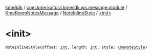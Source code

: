 [kmeSdk](../../../index.md) / [com.kme.kaltura.kmesdk.ws.message.module](../../index.md) / [KmeRoomNotesMessage](../index.md) / [NoteInlineStyle](index.md) / [&lt;init&gt;](./-init-.md)

# &lt;init&gt;

`NoteInlineStyle(offset: `[`Int`](https://kotlinlang.org/api/latest/jvm/stdlib/kotlin/-int/index.html)`, length: `[`Int`](https://kotlinlang.org/api/latest/jvm/stdlib/kotlin/-int/index.html)`, style: `[`KmeNoteStyle`](../../../com.kme.kaltura.kmesdk.ws.message.type/-kme-note-style/index.md)`)`